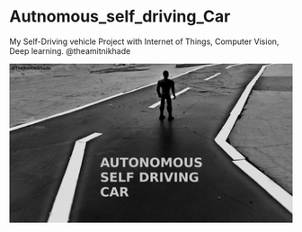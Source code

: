 # Autnomous_self_driving_Car
My Self-Driving vehicle Project with Internet of Things, Computer Vision, Deep learning.
@theamitnikhade

![alt text](https://github.com/AmitNikhade/Autnomous_self_driving_Car/blob/main/Data/IMG_20201108_174418.jpg?raw=true)
